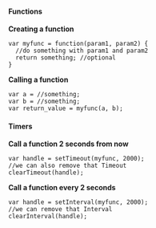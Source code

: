 #### Functions

**Creating a function**

```
var myfunc = function(param1, param2) {
  //do something with param1 and param2
  return something; //optional
}
```

**Calling a function**

```
var a = //something;
var b = //something;
var return_value = myfunc(a, b);
```

#### Timers

**Call a function 2 seconds from now**
```
var handle = setTimeout(myfunc, 2000);
//we can also remove that Timeout
clearTimeout(handle);
```

**Call a function every 2 seconds**
```
var handle = setInterval(myfunc, 2000);
//we can remove that Interval
clearInterval(handle);
```
